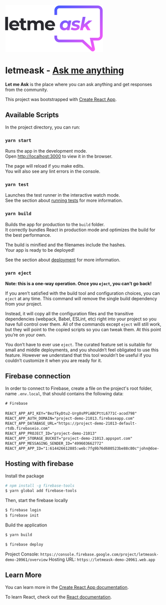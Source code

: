 
![Let Me Ask logo](src/assets/images/logo.svg)

# letmeask - [Ask me anything]("https://letmeask-demo-20961.web.app")

**Let me Ask** is the place where you can ask anything and get responses from the community.

This project was bootstrapped with [Create React App](https://github.com/facebook/create-react-app).

## Available Scripts

In the project directory, you can run:

### `yarn start`

Runs the app in the development mode.\
Open [http://localhost:3000](http://localhost:3000) to view it in the browser.

The page will reload if you make edits.\
You will also see any lint errors in the console.

### `yarn test`

Launches the test runner in the interactive watch mode.\
See the section about [running tests](https://facebook.github.io/create-react-app/docs/running-tests) for more information.

### `yarn build`

Builds the app for production to the `build` folder.\
It correctly bundles React in production mode and optimizes the build for the best performance.

The build is minified and the filenames include the hashes.\
Your app is ready to be deployed!

See the section about [deployment](https://facebook.github.io/create-react-app/docs/deployment) for more information.

### `yarn eject`

**Note: this is a one-way operation. Once you `eject`, you can’t go back!**

If you aren’t satisfied with the build tool and configuration choices, you can `eject` at any time. This command will remove the single build dependency from your project.

Instead, it will copy all the configuration files and the transitive dependencies (webpack, Babel, ESLint, etc) right into your project so you have full control over them. All of the commands except `eject` will still work, but they will point to the copied scripts so you can tweak them. At this point you’re on your own.

You don’t have to ever use `eject`. The curated feature set is suitable for small and middle deployments, and you shouldn’t feel obligated to use this feature. However we understand that this tool wouldn’t be useful if you couldn’t customize it when you are ready for it.

## Firebase connection

In order to connect to Firebase, create a file on the project's root folder, name `.env.local`, that should contains the following data:

```
# Firebase

REACT_APP_API_KEY="BezTkyDtu2-Urg0sPPiABCPttL6771C-acod798"
REACT_APP_AUTH_DOMAIN="project-demo-21013.firebaseapp.com"
REACT_APP_DATABASE_URL="https://project-demo-21013-default-rtdb.firebaseio.com"
REACT_APP_PROJECT_ID="project-demo-21013"
REACT_APP_STORAGE_BUCKET="project-demo-21013.appspot.com"
REACT_APP_MESSAGING_SENDER_ID="499603662772"
REACT_APP_APP_ID="1:614426612885:web:7fg9b76d680523be88c80c"john@doe-
```

## Hosting with firebase

Install the package
```bash
# npm install -g firebase-tools
$ yarn global add firebase-tools
```

Then, start the firebase locally
```bash
$ firebase login
$ firebase init
```

Build the application
```bash
$ yarn build
```

```bash
$ firebase deploy
```

Project Console: `https://console.firebase.google.com/project/letmeask-demo-20961/overview`
Hosting URL: `https://letmeask-demo-20961.web.app`


## Learn More

You can learn more in the [Create React App documentation](https://facebook.github.io/create-react-app/docs/getting-started).

To learn React, check out the [React documentation](https://reactjs.org/).
